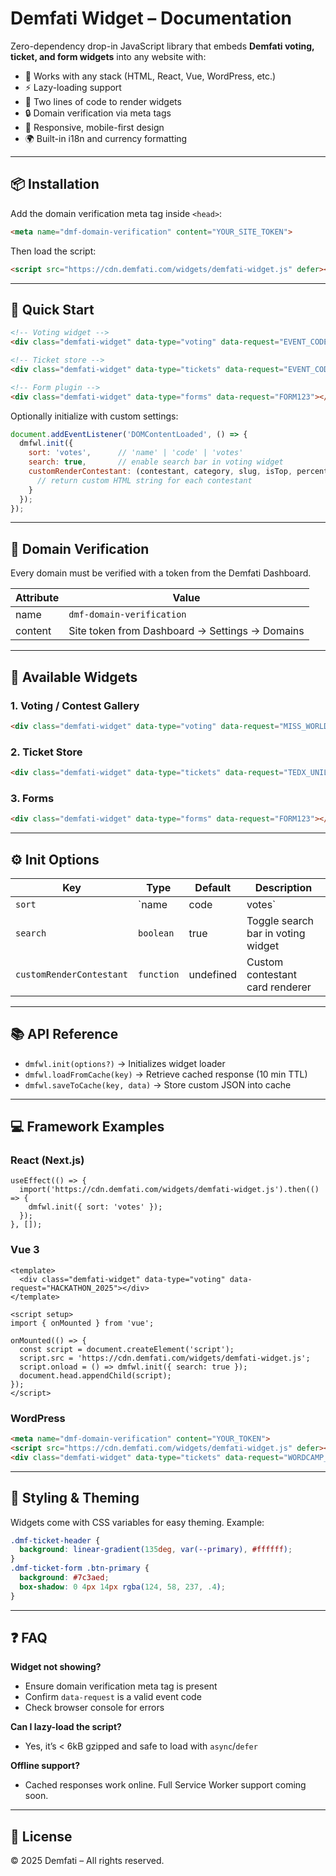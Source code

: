 # Demfati Widget – Documentation

Zero-dependency drop-in JavaScript library that embeds **Demfati voting, ticket, and form widgets** into any website with:

- 🚀 Works with any stack (HTML, React, Vue, WordPress, etc.)
- ⚡ Lazy-loading support
- 🧩 Two lines of code to render widgets
- 🔒 Domain verification via meta tags
- 📱 Responsive, mobile-first design
- 🌍 Built-in i18n and currency formatting

---

## 📦 Installation

Add the domain verification meta tag inside `<head>`:

```html
<meta name="dmf-domain-verification" content="YOUR_SITE_TOKEN">
```

Then load the script:

```html
<script src="https://cdn.demfati.com/widgets/demfati-widget.js" defer></script>
```

---

## 🚀 Quick Start

```html
<!-- Voting widget -->
<div class="demfati-widget" data-type="voting" data-request="EVENT_CODE"></div>

<!-- Ticket store -->
<div class="demfati-widget" data-type="tickets" data-request="EVENT_CODE"></div>

<!-- Form plugin -->
<div class="demfati-widget" data-type="forms" data-request="FORM123"></div>
```

Optionally initialize with custom settings:

```js
document.addEventListener('DOMContentLoaded', () => {
  dmfwl.init({
    sort: 'votes',      // 'name' | 'code' | 'votes'
    search: true,       // enable search bar in voting widget
    customRenderContestant: (contestant, category, slug, isTop, percent) => {
      // return custom HTML string for each contestant
    }
  });
});
```

---

## 🔑 Domain Verification

Every domain must be verified with a token from the Demfati Dashboard.

| Attribute | Value |
|-----------|-------|
| name      | `dmf-domain-verification` |
| content   | Site token from Dashboard → Settings → Domains |

---

## 🧩 Available Widgets

### 1. Voting / Contest Gallery

```html
<div class="demfati-widget" data-type="voting" data-request="MISS_WORLD_2025"></div>
```

### 2. Ticket Store

```html
<div class="demfati-widget" data-type="tickets" data-request="TEDX_UNILAG"></div>
```

### 3. Forms

```html
<div class="demfati-widget" data-type="forms" data-request="FORM123"></div>
```

---

## ⚙️ Init Options

| Key                   | Type                        | Default   | Description |
|-----------------------|-----------------------------|-----------|-------------|
| `sort`                | `name | code | votes` | original  | Contestant sorting order |
| `search`              | `boolean`                   | true      | Toggle search bar in voting widget |
| `customRenderContestant` | `function`                | undefined | Custom contestant card renderer |

---

## 📚 API Reference

- `dmfwl.init(options?)` → Initializes widget loader
- `dmfwl.loadFromCache(key)` → Retrieve cached response (10 min TTL)
- `dmfwl.saveToCache(key, data)` → Store custom JSON into cache

---

## 💻 Framework Examples

### React (Next.js)

```tsx
useEffect(() => {
  import('https://cdn.demfati.com/widgets/demfati-widget.js').then(() => {
    dmfwl.init({ sort: 'votes' });
  });
}, []);
```

### Vue 3

```vue
<template>
  <div class="demfati-widget" data-type="voting" data-request="HACKATHON_2025"></div>
</template>

<script setup>
import { onMounted } from 'vue';

onMounted(() => {
  const script = document.createElement('script');
  script.src = 'https://cdn.demfati.com/widgets/demfati-widget.js';
  script.onload = () => dmfwl.init({ search: true });
  document.head.appendChild(script);
});
</script>
```

### WordPress

```html
<meta name="dmf-domain-verification" content="YOUR_TOKEN">
<script src="https://cdn.demfati.com/widgets/demfati-widget.js" defer></script>
<div class="demfati-widget" data-type="tickets" data-request="WORDCAMP_LAGOS"></div>
```

---

## 🎨 Styling & Theming

Widgets come with CSS variables for easy theming. Example:

```css
.dmf-ticket-header {
  background: linear-gradient(135deg, var(--primary), #ffffff);
}
.dmf-ticket-form .btn-primary {
  background: #7c3aed;
  box-shadow: 0 4px 14px rgba(124, 58, 237, .4);
}
```

---

## ❓ FAQ

**Widget not showing?**
- Ensure domain verification meta tag is present
- Confirm `data-request` is a valid event code
- Check browser console for errors

**Can I lazy-load the script?**
- Yes, it’s < 6kB gzipped and safe to load with `async`/`defer`

**Offline support?**
- Cached responses work online. Full Service Worker support coming soon.

---

## 📄 License

© 2025 Demfati – All rights reserved.
